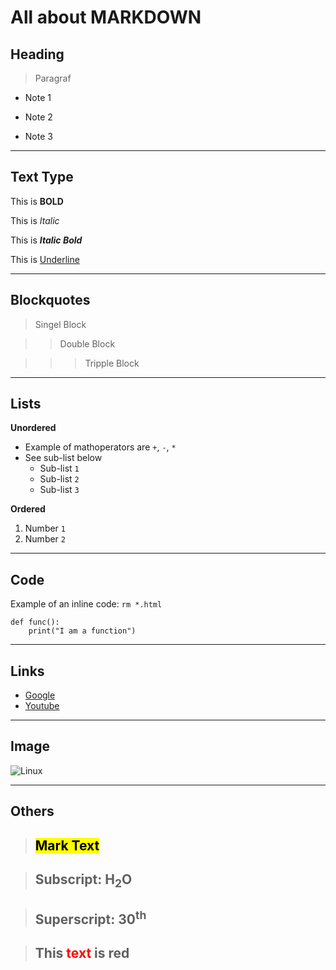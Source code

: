 
# All about MARKDOWN


## Heading 
> Paragraf

- Note 1
* Note 2
+ Note 3

---

## Text Type 

This is **BOLD**

This is *Italic*

This is ***Italic Bold***

This is <ins>Underline</ins>

---

## Blockquotes 

> Singel Block 

>> Double Block 

>>> Tripple Block 

---

## Lists

**Unordered**

- Example of mathoperators are `+`, `-`, `*`
- See sub-list below
  - Sub-list `1`
  - Sub-list `2`
  - Sub-list `3`

**Ordered** 
1. Number `1`
2. Number `2`

---

## Code

Example of an inline code: `rm *.html`

```
def func():
    print("I am a function")

```

---

## Links

 - [Google](www.google.com)
 - [Youtube](www.youtube.com)

---

## Image 

![Linux](https://i.ibb.co/PZCTWTb/Linux-Penguin.jpg)


---
## Others

>## <mark>**Mark Text**</mark>

>## Subscript: **H<sub>2</sub>O**

>## Superscript: **30<sup>th</sup>**

>## This <span style="color:red">**text**</span> is red 
  
  